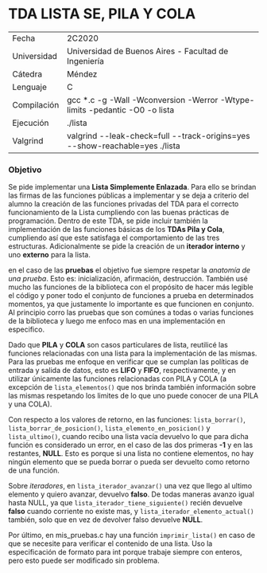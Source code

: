 # TDA LISTA SE, PILA Y COLA

|  |  |
| ----------- | ----------- |
| Fecha | 2C2020 |
| Universidad | Universidad de Buenos Aires - Facultad de Ingeniería |
| Cátedra | Méndez |
| Lenguaje | C |
| Compilación | gcc *.c -g -Wall -Wconversion -Werror -Wtype-limits -pedantic -O0 -o lista |
| Ejecución | ./lista |
| Valgrind | valgrind --leak-check=full --track-origins=yes --show-reachable=yes ./lista | 

### Objetivo

Se pide implementar una **Lista Simplemente Enlazada**. Para ello se brindan las firmas de las funciones públicas a implementar y se deja a criterio del alumno la creación de las 
funciones privadas del TDA para el correcto funcionamiento de la Lista cumpliendo con las buenas prácticas de programación. Dentro de este TDA, se pide incluir también la 
implementación de las funciones básicas de los **TDAs Pila y Cola**, cumpliendo así que este satisfaga el comportamiento de las tres estructuras. Adicionalmente se pide la creación
de un **iterador interno** y uno **externo** para la lista.

en el caso de las **pruebas** el objetivo fue siempre respetar la *anatomía de una prueba*. Esto es: inicialización, afirmación, destrucción. También usé mucho las 
funciones de la biblioteca con el propósito de hacer más legible el código y poner todo el conjunto de funciones a prueba en determinados momentos, ya que justamente lo 
importante es que funcionen en conjunto. Al principio corro las pruebas que son comúnes a todas o varias funciones de la biblioteca y luego me enfoco mas en una implementación 
en especifico.

Dado que **PILA** y **COLA** son casos particulares de lista, reutilicé las funciones relacionadas con una lista para la implementación de las mismas. Para las pruebas me 
enfoque en verificar que se cumplan las políticas de entrada y salida de datos, esto es **LIFO** y **FIFO**, respectivamente, y en utilizar únicamente las funciones relacionadas
con PILA y COLA (a excepción de `lista_elementos()` que nos brinda también información sobre las mismas respetando los limites de lo que uno puede conocer de una PILA y una 
COLA).

Con respecto a los valores de retorno, en las funciones: `lista_borrar()`, `lista_borrar_de_posicion()`, `lista_elemento_en_posicion()` y `lista_ultimo()`, cuando recibo una 
lista vacía devuelvo lo que para dicha función es considerado un error, en el caso de las dos primeras **-1** y en las restantes, **NULL**. Esto es porque si una lista no 
contiene elementos, no hay ningún elemento que se pueda borrar o pueda ser devuelto como retorno de una función. 

Sobre *iteradores*, en `lista_iterador_avanzar()` una vez que llego al ultimo elemento y quiero avanzar, devuelvo **falso**. De todas maneras avanzo igual hasta NULL, ya 
que `lista_iterador_tiene_siguiente()` recién devuelve **falso** cuando corriente no existe mas, y `lista_iterador_elemento_actual()` también, solo que en vez de devolver 
falso devuelve **NULL**. 

Por último, en mis_pruebas.c hay una función `imprimir_lista()` en caso de que se necesite para verificar el contenido de una lista. Uso la  especificación de formato para 
int porque trabaje siempre con enteros, pero esto puede ser modificado sin problema.
